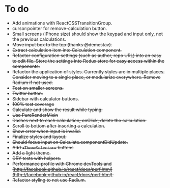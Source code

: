 # To do
- Add animations with ReactCSSTransitionGroup.
- cursor:pointer for remove-calculation button.
- Small screens (iPhone size) should show the keypad and input only, not the previous calculations.
- ~~Move input box to the top (thanks @demestav).~~
- ~~Extract calculation item into Calculation component.~~
- ~~Refactor configuration settings (such as author, repo URL) into an easy to edit file. Store the settings into Redux store for easy access within the components.~~
- ~~Refactor the application of styles. Currently styles are in multiple places. Consider moving to a single place, or modularize everywhere. Remove Radium if not used.~~
- ~~Test on smaller screens.~~
- ~~Twitter button.~~
- ~~Sidebar with calculator buttons.~~
- ~~100% test coverage~~
- ~~Calculate and show the result while typing.~~
- ~~Use PureRenderMixin~~
- ~~Dashes next to each calculation; onClick, delete the calculation.~~
- ~~Scroll to bottom after inserting a calculation.~~
- ~~Show error when input is invalid.~~
- ~~Finalize styles and layout.~~
- ~~Should focus input on Calculate.componentDidUpdate.~~
- ~~Add `<ThemeSelector>` buttons~~
- ~~Add a light theme.~~
- ~~DRY tests with helpers.~~
- ~~Performance profile with Chrome devTools and [http://facebook.github.io/react/docs/perf.html](http://facebook.github.io/react/docs/perf.html).~~
- ~~Refactor styling to not use Radium.~~
